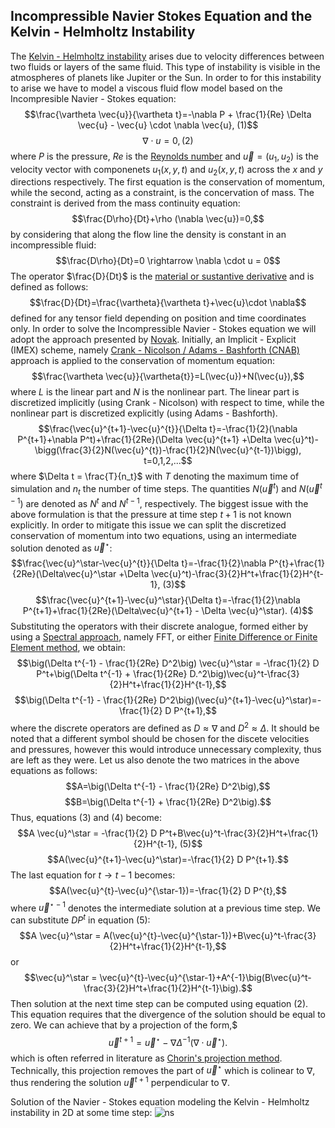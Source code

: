 ## Incompressible Navier Stokes Equation and the Kelvin - Helmholtz Instability

The [Kelvin - Helmholtz instability](https://en.wikipedia.org/wiki/Kelvin%E2%80%93Helmholtz_instability) arises due to velocity differences between two fluids or layers of the same fluid. This type of instability is visible in the atmospheres of planets like Jupiter or the Sun. In order to for this instability to arise we have to model a viscous fluid flow model based on the Incompresible Navier - Stokes equation:
$$\frac{\vartheta \vec{u}}{\vartheta t}=-\nabla P + \frac{1}{Re} \Delta \vec{u} - \vec{u} \cdot \nabla  \vec{u},  (1)$$
$$\nabla \cdot u = 0,  (2)$$
where $P$ is the pressure, $Re$ is the [Reynolds number](https://en.wikipedia.org/wiki/Reynolds_number) and $\vec{u} = (u_1,u_2)$ is the velocity vector with componenets $u_1(x,y,t)$ and $u_2(x,y,t)$ across the $x$ and $y$ directions respectively. The first equation is the conservation of momentum, while the second, acting as a constraint, is the concervation of mass. The constraint is derived from the mass continuity equation:
$$\frac{D\rho}{Dt}+\rho (\nabla \vec{u})=0,$$
by considering that along the flow line the density is constant in an incompressible fluid:
$$\frac{D\rho}{Dt}=0 \rightarrow \nabla \cdot u = 0$$
The operator $\frac{D}{Dt}$ is the [material or sustantive derivative](https://en.wikipedia.org/wiki/Material_derivative) and is defined as follows:
$$\frac{D}{Dt}=\frac{\vartheta}{\vartheta t}+\vec{u}\cdot \nabla$$
defined for any tensor field depending on position and time coordinates only. In order to solve the Incompressible Navier - Stokes equation we will adopt the approach presented by [Novak](https://www.equalsharepress.com/media/NMFSC.pdf). Initially, an Implicit - Explicit (IMEX) scheme, namely [Crank - Nicolson / Adams - Bashforth (CNAB)](https://www.sciencedirect.com/science/article/pii/S016892741730226X) approach is applied to the conservation of momentum equation:
$$\frac{\vartheta \vec{u}}{\vartheta{t}}=L(\vec{u})+N(\vec{u}),$$
where $L$ is the linear part and $N$ is the nonlinear part. The linear part is discretized implicitly (using Crank - Nicolson) with respect to time, while the nonlinear part is discretized explicitly (using Adams - Bashforth).
$$\frac{\vec{u}^{t+1}-\vec{u}^{t}}{\Delta t}=-\frac{1}{2}(\nabla P^{t+1}+\nabla P^t)+\frac{1}{2Re}(\Delta \vec{u}^{t+1} +\Delta \vec{u}^t)-\bigg(\frac{3}{2}N(\vec{u}^{t})-\frac{1}{2}N(\vec{u}^{t-1})\bigg), t=0,1,2,...$$
where $\Delta t = \frac{T}{n_t}$ with $T$ denoting the maximum time of simulation and $n_t$ the number of time steps. The quantities $N(\vec{u}^t)$ and $N(\vec{u}^{t-1})$ are denoted as $N^{t}$ and $N^{t-1}$, respectively.
The biggest issue with the above formulation is that the pressure at time step $t+1$ is not known explicitly. In order to mitigate this issue we can split the discretized conservation of momentum into two equations, using an intermediate solution denoted as $\vec{u}^\star$:
$$\frac{\vec{u}^\star-\vec{u}^{t}}{\Delta t}=-\frac{1}{2}\nabla P^{t}+\frac{1}{2Re}(\Delta\vec{u}^\star +\Delta \vec{u}^t)-\frac{3}{2}H^t+\frac{1}{2}H^{t-1},  (3)$$
$$\frac{\vec{u}^{t+1}-\vec{u}^\star}{\Delta t}=-\frac{1}{2}\nabla P^{t+1}+\frac{1}{2Re}(\Delta\vec{u}^{t+1} - \Delta \vec{u}^\star).  (4)$$
Substituting the operators with their discrete analogue, formed either by using a [Spectral approach](https://www.equalsharepress.com/media/NMFSC.pdf), namely FFT, or either [Finite Difference or Finite Element method](https://uk.mathworks.com/academia/books/computational-science-and-engineering-strang.html), we obtain: 
$$\big(\Delta t^{-1} - \frac{1}{2Re} D^2\big) \vec{u}^\star = -\frac{1}{2} D P^t+\big(\Delta t^{-1} + \frac{1}{2Re} D.^2\big)\vec{u}^t-\frac{3}{2}H^t+\frac{1}{2}H^{t-1},$$
$$\big(\Delta t^{-1} - \frac{1}{2Re} D^2\big)(\vec{u}^{t+1}-\vec{u}^\star)=-\frac{1}{2} D P^{t+1},$$
where the discrete operators are defined as $D\approx \nabla$ and $D^2 \approx \Delta$. It should be noted that a different symbol should be chosen for the discete velocities and pressures, however this would introduce unnecessary complexity, thus are left as they were. Let us also denote the two matrices in the above equations as follows:
$$A=\big(\Delta t^{-1} - \frac{1}{2Re} D^2\big),$$
$$B=\big(\Delta t^{-1} + \frac{1}{2Re} D^2\big).$$
Thus, equations (3) and (4) become:
$$A \vec{u}^\star = -\frac{1}{2} D P^t+B\vec{u}^t-\frac{3}{2}H^t+\frac{1}{2}H^{t-1}, (5)$$
$$A(\vec{u}^{t+1}-\vec{u}^\star)=-\frac{1}{2} D P^{t+1}.$$
The last equation for $t \rightarrow t-1$ becomes:
$$A(\vec{u}^{t}-\vec{u}^{\star-1})=-\frac{1}{2} D P^{t},$$
where $\vec{u}^{\star-1}$ denotes the intermediate solution at a previous time step. We can substitute $D P^{t}$ in equation (5):
$$A \vec{u}^\star = A(\vec{u}^{t}-\vec{u}^{\star-1})+B\vec{u}^t-\frac{3}{2}H^t+\frac{1}{2}H^{t-1},$$
or
$$\vec{u}^\star = \vec{u}^{t}-\vec{u}^{\star-1}+A^{-1}\big(B\vec{u}^t-\frac{3}{2}H^t+\frac{1}{2}H^{t-1}\big).$$
Then solution at the next time step can be computed using equation (2). This equation requires that the divergence of the solution should be equal to zero. We can achieve that by a projection of the form,$
$$\vec{u}^{t+1}=\vec{u}^\star- \nabla \Delta^{-1} (\nabla \cdot \vec{u}^\star).$$
which is often referred in literature as [Chorin's projection method](https://en.wikipedia.org/wiki/Projection_method_(fluid_dynamics)). Technically, this projection removes the part of $\vec{u}^\star$ which is colinear to $\nabla$, thus rendering the solution $\vec{u}^{t+1}$ perpendicular to $\nabla$.

Solution of the Navier - Stokes equation modeling the Kelvin - Helmholtz instability in 2D at some time step:
![ns](https://github.com/cfilelispapadopoulos/Tiny-Examples-of-Computational-Physics/assets/137081674/8a450be7-592b-42fc-886d-33b8d46eaa4a)
